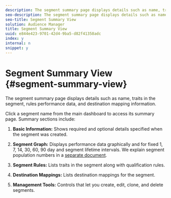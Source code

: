 ```yaml
---
description: The segment summary page displays details such as name, traits in the segment, rules, performance data, and destination mapping information.
seo-description: The segment summary page displays details such as name, traits in the segment, rules, performance data, and destination mapping information.
seo-title: Segment Summary View
solution: Audience Manager
title: Segment Summary View
uuid: e844e423-9701-42d4-9ba5-d82f41358adc
index: y
internal: n
snippet: y
---
```


# Segment Summary View {#segment-summary-view}

The segment summary page displays details such as name, traits in the segment, rules performance data, and destination mapping information.

Click a segment name from the main dashboard to access its summary page. Summary sections include:

1. **Basic Information:** Shows required and optional details specified when the segment was created.
1. **Segment Graph:** Displays performance data graphically and for fixed 1, 7, 14, 30, 60, 90 day and segment lifetime intervals. We explain segment population numbers in a [separate document](../../c-features/c-segments/segment-builder-data.md#concept_05EE3010E67F446E8818351292EF7372).

1. **Segment Rules:** Lists traits in the segment along with qualification rules.
1. **Destination Mappings:** Lists destination mappings for the segment.
1. **Management Tools:** Controls that let you create, edit, clone, and delete segments.